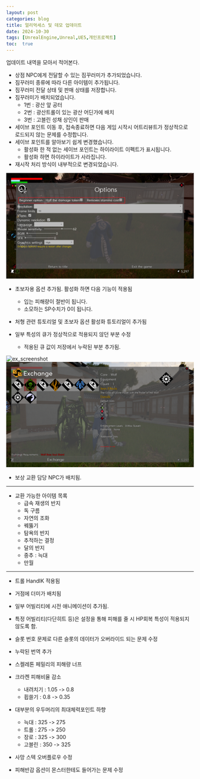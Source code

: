 ```yaml
--- 
layout: post
categories: blog
title: 얼리억세스 및 데모 업데이트
date: 2024-10-30
tags: [UnrealEngine,Unreal,UE5,개인프로젝트]
toc:  true
---
```


업데이트 내역을 모아서 적어본다.

- 상점 NPC에게 전달할 수 있는 짐꾸러미가 추가되었습니다.
- 짐꾸러미 종류에 따라 다른 아이템이 추가됩니다.
- 짐꾸러미 전달 상태 및 판매 상태를 저장합니다.
- 짐꾸러미가 배치되었습니다.
  - 1번 : 광산 앞 공터
  - 2번 : 광산트롤이 있는 광산 어딘가에 배치
  - 3번 : 고블린 성채 상인이 판매
- 세이브 포인트 이동 후, 접속종료하면 다음 게임 시작시 어트리뷰트가 정상적으로 로드되지 않는 문제를 수정합니다.
- 세이브 포인트를 알아보기 쉽게 변경했습니다. 
  - 활성화 한 적 없는 세이브 포인트는 하이라이트 이펙트가 표시됩니다.
  - 활성화 하면 하이라이트가 사라집니다.
- 재시작 처리 방식이 내부적으로 변경되었습니다.


![ex_screenshot](/assets/images/unreal/myProject/24.10.30/newOption.png)  
- 초보자용 옵션 추가됨. 활성화 하면 다음 기능이 적용됨
  - 입는 피해량이 절반이 됩니다.
  - 소모하는 SP수치가 0이 됩니다.

- 처형 관련 튜토리얼 및 초보자 옵션 활성화 튜토리얼이 추가됨

- 일부 특성의 큐가 정상적으로 적용되지 않던 부분 수정
  - 적용된 큐 값이 저장에서 누락된 부분 추가됨.

![ex_screenshot](/assets/images/unreal/myProject/24.10.30/exchanger.png)  
![ex_screenshot](/assets/images/unreal/myProject/24.10.30/reward.png)  
- 보상 교환 담당 NPC가 배치됨.
-----------------------
- 교환 가능한 아이템 목록
  - 급속 재생의 반지
  - 독 구름
  - 자연의 조화
  - 꿰뚫기 
  - 탐욕의 반지
  - 추적하는 결정
  - 달의 반지
  - 중추 : 늑대
  - 만월
    
-----------------------
 

- 트롤 HandIK 적용됨
- 거점에 더미가 배치됨

- 일부 어빌리티에 시전 애니메이션이 추가됨.
- 특정 어빌리티(다단히트 등)은 설정을 통해 피해를 줄 시 HP회복 특성이 적용되지 않도록 함.
- 슬롯 번호 문제로 다른 슬롯의 데이터가 오버라이드 되는 문제 수정
- 누락된 번역 추가
- 스켈레톤 페밀리의 피해량 너프

- 크라켄 피해비율 감소
  - 내려치기 : 1.05 -> 0.8
  - 휩쓸기 :  0.8 -> 0.35

- 대부분의 우두머리의 최대체력포인트 하향
  - 늑대 : 325 -> 275
  - 트롤 : 275 -> 250
  - 장로 : 325 -> 300
  - 고블린 : 350 -> 325

- 사망 스텍 오버플로우 수정
- 피해반감 옵션이 몬스터한테도 들어가는 문제 수정
